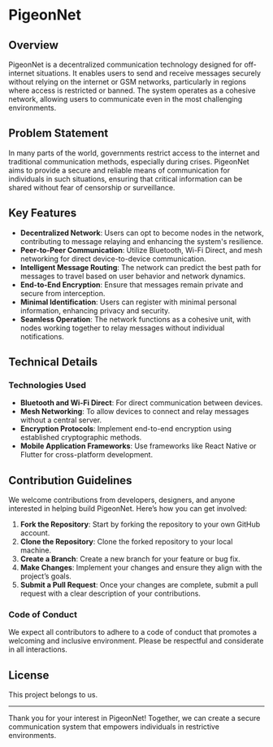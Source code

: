 # PigeonNet

## Overview
PigeonNet is a decentralized communication technology designed for off-internet situations. It enables users to send and receive messages securely without relying on the internet or GSM networks, particularly in regions where access is restricted or banned. The system operates as a cohesive network, allowing users to communicate even in the most challenging environments.

## Problem Statement
In many parts of the world, governments restrict access to the internet and traditional communication methods, especially during crises. PigeonNet aims to provide a secure and reliable means of communication for individuals in such situations, ensuring that critical information can be shared without fear of censorship or surveillance.

## Key Features
- **Decentralized Network**: Users can opt to become nodes in the network, contributing to message relaying and enhancing the system's resilience.
- **Peer-to-Peer Communication**: Utilize Bluetooth, Wi-Fi Direct, and mesh networking for direct device-to-device communication.
- **Intelligent Message Routing**: The network can predict the best path for messages to travel based on user behavior and network dynamics.
- **End-to-End Encryption**: Ensure that messages remain private and secure from interception.
- **Minimal Identification**: Users can register with minimal personal information, enhancing privacy and security.
- **Seamless Operation**: The network functions as a cohesive unit, with nodes working together to relay messages without individual notifications.

## Technical Details
### Technologies Used
- **Bluetooth and Wi-Fi Direct**: For direct communication between devices.
- **Mesh Networking**: To allow devices to connect and relay messages without a central server.
- **Encryption Protocols**: Implement end-to-end encryption using established cryptographic methods.
- **Mobile Application Frameworks**: Use frameworks like React Native or Flutter for cross-platform development.

## Contribution Guidelines
We welcome contributions from developers, designers, and anyone interested in helping build PigeonNet. Here’s how you can get involved:

1. **Fork the Repository**: Start by forking the repository to your own GitHub account.
2. **Clone the Repository**: Clone the forked repository to your local machine.
3. **Create a Branch**: Create a new branch for your feature or bug fix.
4. **Make Changes**: Implement your changes and ensure they align with the project’s goals.
5. **Submit a Pull Request**: Once your changes are complete, submit a pull request with a clear description of your contributions.

### Code of Conduct
We expect all contributors to adhere to a code of conduct that promotes a welcoming and inclusive environment. Please be respectful and considerate in all interactions.

## License
This project belongs to us.


---

Thank you for your interest in PigeonNet! Together, we can create a secure communication system that empowers individuals in restrictive environments.
